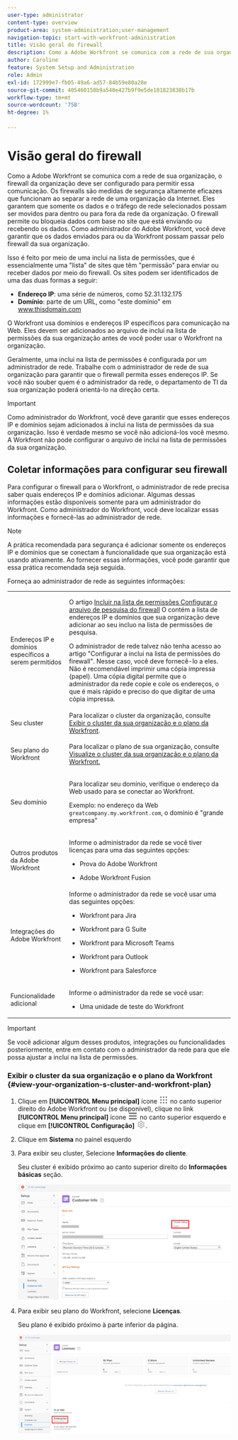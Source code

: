 ```yaml
---
user-type: administrator
content-type: overview
product-area: system-administration;user-management
navigation-topic: start-with-workfront-administration
title: Visão geral do firewall
description: Como a Adobe Workfront se comunica com a rede de sua organização, o firewall da organização deve ser configurado para permitir essa comunicação. Os firewalls são medidas de segurança altamente eficazes que funcionam ao separar a rede de uma organização da Internet. Eles garantem que somente os dados e o tráfego de rede selecionados possam ser movidos para dentro ou para fora da rede da organização. O firewall permite ou bloqueia dados com base no site que está enviando ou recebendo os dados. Como administrador do Adobe Workfront, você deve garantir que os dados enviados para ou da Workfront possam passar pelo firewall da sua organização.
author: Caroline
feature: System Setup and Administration
role: Admin
exl-id: 172999e7-fb05-49a6-ad57-84b59e80a28e
source-git-commit: 405460158b9a540e427b9f9e5de101823838b17b
workflow-type: tm+mt
source-wordcount: '758'
ht-degree: 1%

---
```


# Visão geral do firewall

Como a Adobe Workfront se comunica com a rede de sua organização, o firewall da organização deve ser configurado para permitir essa comunicação. Os firewalls são medidas de segurança altamente eficazes que funcionam ao separar a rede de uma organização da Internet. Eles garantem que somente os dados e o tráfego de rede selecionados possam ser movidos para dentro ou para fora da rede da organização. O firewall permite ou bloqueia dados com base no site que está enviando ou recebendo os dados. Como administrador do Adobe Workfront, você deve garantir que os dados enviados para ou da Workfront possam passar pelo firewall da sua organização.

Isso é feito por meio de uma inclui na lista de permissões, que é essencialmente uma &quot;lista&quot; de sites que têm &quot;permissão&quot; para enviar ou receber dados por meio do firewall. Os sites podem ser identificados de uma das duas formas a seguir:

* **Endereço IP**: uma série de números, como 52.31.132.175
* **Domínio**: parte de um URL, como &quot;este domínio&quot; em www.thisdomain.com

O Workfront usa domínios e endereços IP específicos para comunicação na Web. Eles devem ser adicionados ao arquivo de inclui na lista de permissões da sua organização antes de você poder usar o Workfront na organização.

Geralmente, uma inclui na lista de permissões é configurada por um administrador de rede. Trabalhe com o administrador de rede de sua organização para garantir que o firewall permita esses endereços IP. Se você não souber quem é o administrador da rede, o departamento de TI da sua organização poderá orientá-lo na direção certa.

>[!IMPORTANT]
>
>Como administrador do Workfront, você deve garantir que esses endereços IP e domínios sejam adicionados à inclui na lista de permissões da sua organização. Isso é verdade mesmo se você não adicioná-los você mesmo. A Workfront não pode configurar o arquivo de inclui na lista de permissões da sua organização.

## Coletar informações para configurar seu firewall

Para configurar o firewall para o Workfront, o administrador de rede precisa saber quais endereços IP e domínios adicionar. Algumas dessas informações estão disponíveis somente para um administrador do Workfront. Como administrador do Workfront, você deve localizar essas informações e fornecê-las ao administrador de rede.

>[!NOTE]
>
>A prática recomendada para segurança é adicionar somente os endereços IP e domínios que se conectam à funcionalidade que sua organização está usando ativamente. Ao fornecer essas informações, você pode garantir que essa prática recomendada seja seguida.

Forneça ao administrador de rede as seguintes informações:

<table style="table-layout:auto"> 
 <col> 
 <col> 
 <tbody> 
  <tr> 
   <td role="rowheader">Endereços IP e domínios específicos a serem permitidos</td> 
   <td> <p>O artigo <a href="../../administration-and-setup/get-started-wf-administration/configure-your-firewall.md" class="MCXref xref">Incluir na lista de permissões Configurar o arquivo de pesquisa do firewall</a> O contém a lista de endereços IP e domínios que sua organização deve adicionar ao seu incluo na lista de permissões de pesquisa. </p> <p>O administrador de rede talvez não tenha acesso ao artigo "Configurar a inclui na lista de permissões do firewall". Nesse caso, você deve fornecê-lo a eles. Não é recomendável imprimir uma cópia impressa (papel). Uma cópia digital permite que o administrador da rede copie e cole os endereços, o que é mais rápido e preciso do que digitar de uma cópia impressa.</p> </td> 
  </tr> 
  <tr> 
   <td role="rowheader">Seu cluster</td> 
   <td>Para localizar o cluster da organização, consulte <a href="#view-your-organization-s-cluster-and-workfront-plan" class="MCXref xref">Exibir o cluster da sua organização e o plano da Workfront</a>.</td> 
  </tr> 
  <tr> 
   <td role="rowheader">Seu plano do Workfront</td> 
   <td> <p>Para localizar o plano de sua organização, consulte <a href="#view-your-organization-s-cluster-and-workfront-plan" class="MCXref xref">Visualize o cluster da sua organização e o plano da Workfront.</a></p> </td> 
  </tr> 
  <tr> 
   <td role="rowheader">Seu domínio</td> 
   <td> <p>Para localizar seu domínio, verifique o endereço da Web usado para se conectar ao Workfront.</p> <p>Exemplo: no endereço da Web <code>greatcompany.my.workfront.com</code>, o domínio é "grande empresa"</p> </td> 
  </tr> 
  <tr> 
   <td role="rowheader">Outros produtos da Adobe Workfront</td> 
   <td> <p>Informe o administrador da rede se você tiver licenças para uma das seguintes opções:</p> 
    <ul> 
     <li> <p>Prova do Adobe Workfront</p> </li> 
     <li> <p>Adobe Workfront Fusion </p> </li> 
    </ul> </td> 
  </tr> 
  <tr> 
   <td role="rowheader">Integrações do Adobe Workfront</td> 
   <td>Informe o administrador da rede se você usar uma das seguintes opções:
    <ul>
     <li><p>Workfront para Jira</p></li>
     <li><p>Workfront para G Suite</p></li>
     <li><p>Workfront para Microsoft Teams</p></li>
     <li><p>Workfront para Outlook</p></li>
     <li><p>Workfront para Salesforce</p></li>
    </ul></td> 
  </tr> 
  <tr> 
   <td role="rowheader">Funcionalidade adicional</td> 
   <td> <p>Informe o administrador da rede se você usar:</p> 
    <ul> 
     <li> <p>Uma unidade de teste do Workfront</p> </li> 
    </ul> </td>
  </tr> 
 </tbody> 
</table>

>[!IMPORTANT]
>
>Se você adicionar algum desses produtos, integrações ou funcionalidades posteriormente, entre em contato com o administrador da rede para que ele possa ajustar a inclui na lista de permissões.

### Exibir o cluster da sua organização e o plano da Workfront {#view-your-organization-s-cluster-and-workfront-plan}

1. Clique em **[!UICONTROL Menu principal]** ícone ![Menu principal](/help/_includes/assets/main-menu-icon.png) no canto superior direito do Adobe Workfront ou (se disponível), clique no link **[!UICONTROL Menu principal]** ícone ![Menu principal](/help/_includes/assets/main-menu-icon-left-nav.png) no canto superior esquerdo e clique em **[!UICONTROL Configuração]** ![Ícone de Configuração](/help/_includes/assets/gear-icon-setup.png).

1. Clique em **Sistema** no painel esquerdo
1. Para exibir seu cluster, Selecione **Informações do cliente**.

   Seu cluster é exibido próximo ao canto superior direito do **Informações básicas** seção.

   ![](assets/locate-cluster.png)

1. Para exibir seu plano do Workfront, selecione **Licenças**.

   Seu plano é exibido próximo à parte inferior da página.

   ![](assets/locate-plan.png)
